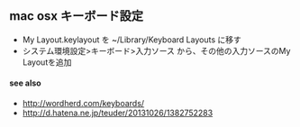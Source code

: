 
## mac osx キーボード設定


* My Layout.keylayout を ~/Library/Keyboard Layouts に移す
* システム環境設定>キーボード>入力ソース から、その他の入力ソースのMy Layoutを追加


#### see also

* http://wordherd.com/keyboards/
* http://d.hatena.ne.jp/teuder/20131026/1382752283
